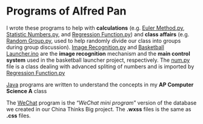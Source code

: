 #  Programs of Alfred Pan

I wrote these programs to help with **calculations** (e.g. [Euler Method.py]( https://github.com/Subways-Sun/myProgram/blob/master/python/Euler%20Method.py), [Statistic Numbers.py](https://github.com/Subways-Sun/myProgram/blob/master/python/Statistic%20Numbers.py), and [Regression Function.py](https://github.com/Subways-Sun/myProgram/blob/master/python/Regression%20Function.py)) and **class affairs** (e.g. [Random Group.py](https://github.com/Subways-Sun/myProgram/blob/master/python/Random%20Group.py), used to help randomly divide our class into groups during group discussion). [Image Recognition.py](https://github.com/Subways-Sun/myProgram/blob/master/python/Image%20Recognition.py) and [Basketball Launcher.ino](https://github.com/Subways-Sun/myProgram/blob/master/Arduino/Basketball%20Launcher.ino) are the **image recognition** mechanism and the **main control system** used in the basketball launcher project, respectively. The [num.py](https://github.com/Subways-Sun/myProgram/blob/master/python/num.py) file is a class dealing with advanced spliting of numbers and is imported by [Regression Function.py](https://github.com/Subways-Sun/myProgram/blob/master/python/Regression%20Function.py)

[Java](https://github.com/Subways-Sun/myProgram/tree/master/java/src) programs are written to understand the concepts in my **AP Computer Science A** class

The [WeChat](https://github.com/Subways-Sun/myProgram/tree/master/WeChat) program is the “*WeChat mini program*” version of the database we created in our China Thinks Big project. The **.wxss** files is the same as **.css** files.
